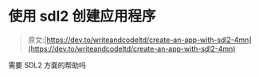 # 使用 sdl2 创建应用程序

> 原文:[https://dev.to/writeandcodeltd/create-an-app-with-sdl2-4mn](https://dev.to/writeandcodeltd/create-an-app-with-sdl2-4mn)

需要 SDL2 方面的帮助吗